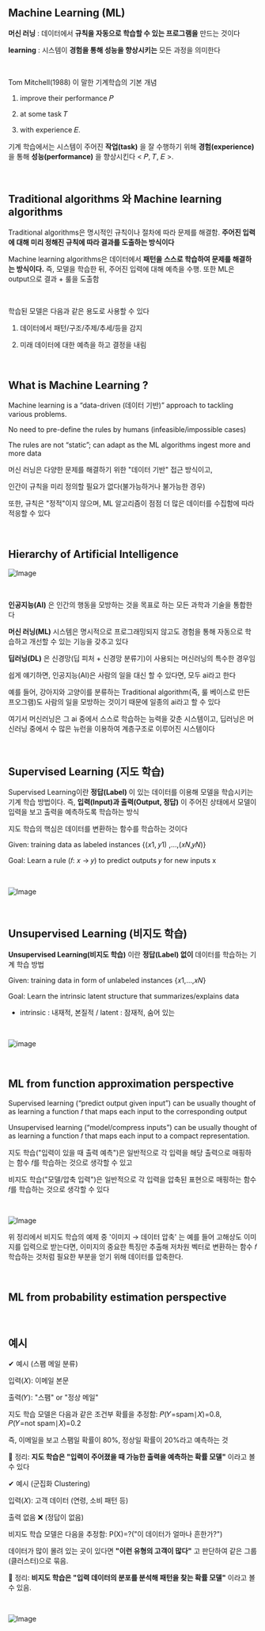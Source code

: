 ## Machine Learning (ML) 

**머신 러닝** : 데이터에서 **규칙을 자동으로 학습할 수 있는 프로그램을** 만드는 것이다

**learning** : 시스템이 **경험을 통해 성능을 향상시키는** 모든 과정을 의미한다 

<br/>

Tom Mitchell(1988) 이 말한 기계학습의 기본 개념 

1. improve their performance 𝑃

2. at some task 𝑇

3. with experience 𝐸.

기계 학습에서는 시스템이 주어진 **작업(task)** 을 잘 수행하기 위해 **경험(experience)** 을 통해 **성능(performance)** 을 향상시킨다 < 𝑃, 𝑇, 𝐸 >.

<br/>

## Traditional algorithms 와 Machine learning algorithms

Traditional algorithms은 명시적인 규칙이나 절차에 따라 문제를 해결함. **주어진 입력에 대해 미리 정해진 규칙에 따라 결과를 도출하는 방식이다**

Machine learning algorithms은 데이터에서 **패턴을 스스로 학습하여 문제를 해결하는 방식이다.** 즉, 모델을 학습한 뒤, 주어진 입력에 대해 예측을 수행. 또한 ML은 output으로 결과 + 룰을 도출함 

<br/>

학습된 모델은 다음과 같은 용도로 사용할 수 있다 

1. 데이터에서 패턴/구조/주제/추세/등을 감지

2. 미래 데이터에 대한 예측을 하고 결정을 내림

<br/>

## What is Machine Learning ?

Machine learning is a “data-driven (데이터 기반)” approach to tackling various problems.

No need to pre-define the rules by humans (infeasible/impossible cases)

The rules are not “static”; can adapt as the ML algorithms ingest more and more data

머신 러닝은 다양한 문제를 해결하기 위한 "데이터 기반" 접근 방식이고,

인간이 규칙을 미리 정의할 필요가 없다(불가능하거나 불가능한 경우)

또한, 규칙은 "정적"이지 않으며, ML 알고리즘이 점점 더 많은 데이터를 수집함에 따라 적응할 수 있다 

<br/>

## Hierarchy of Artificial Intelligence

![Image](https://github.com/user-attachments/assets/1c00b703-9c6d-4e6d-b328-222232a1be45)

<br/>

**인공지능(AI)** 은 인간의 행동을 모방하는 것을 목표로 하는 모든 과학과 기술을 통합한다

**머신 러닝(ML)** 시스템은 명시적으로 프로그래밍되지 않고도 경험을 통해 자동으로 학습하고 개선할 수 있는 기능을 갖추고 있다

**딥러닝(DL)** 은 신경망(딥 피처 + 신경망 분류기)이 사용되는 머신러닝의 특수한 경우임

쉽게 얘기하면, 인공지능(AI)은 사람의 일을 대신 할 수 있다면, 모두 ai라고 한다

예를 들어, 강아지와 고양이를 분류하는 Traditional algorithm(즉, 룰 베이스로 만든 프오그램)도 사람의 일을 모방하는 것이기 때문에 일종의 ai라고 할 수 있다

여기서 머신러닝은 그 ai 중에서 스스로 학습하는 능력을 갖춘 시스템이고, 딥러닝은 머신러닝 중에서 수 많은 뉴런을 이용하여 계층구조로 이루어진 시스템이다 

<br/>

## Supervised Learning (지도 학습)

Supervised Learning이란 **정답(Label)** 이 있는 데이터를 이용해 모델을 학습시키는 기계 학습 방법이다. 즉, **입력(Input)과 출력(Output, 정답)** 이 주어진 상태에서 모델이 입력을 보고 출력을 예측하도록 학습하는 방식

지도 학습의 핵심은 데이터를 변환하는 함수를 학습하는 것이다 

Given: training data as labeled instances {(𝑥1, 𝑦1) ,…,(𝑥𝑁,𝑦𝑁)}

Goal: Learn a rule (𝑓: 𝑥 → 𝑦) to predict outputs 𝑦 for new inputs x

<br/>

![Image](https://github.com/user-attachments/assets/25ba7dea-11f5-4e64-b717-dde43bde498d)

<br/>

## Unsupervised Learning (비지도 학습)

**Unsupervised Learning(비지도 학습)** 이란 **정답(Label) 없이** 데이터를 학습하는 기계 학습 방법

Given: training data in form of unlabeled instances {𝑥1,…,𝑥𝑁}

Goal: Learn the intrinsic latent structure that summarizes/explains data

* intrinsic : 내재적, 본질적 / latent : 잠재적, 숨어 있는 

<br/>

![image](https://github.com/user-attachments/assets/04c9fee2-c9b5-4fe4-bd23-3fe2f60f6f9a)

<br/>

## ML from function approximation perspective 

Supervised learning (“predict output given input”) can be usually thought of as learning a function 𝑓 that maps each input to the corresponding output

Unsupervised learning (“model/compress inputs”) can be usually thought of as learning a function 𝑓 that maps each input to a compact representation.

지도 학습("입력이 있을 때 출력 예측")은 일반적으로 각 입력을 해당 출력으로 매핑하는 함수 𝑓를 학습하는 것으로 생각할 수 있고

비지도 학습("모델/압축 입력")은 일반적으로 각 입력을 압축된 표현으로 매핑하는 함수 𝑓를 학습하는 것으로 생각할 수 있다

<br/>

![Image](https://github.com/user-attachments/assets/777262a9-378d-49f0-91d2-62fcf5df9710)

위 정리에서 비지도 학습의 예제 중 '이미지 → 데이터 압축' 는 예를 들어 고해상도 이미지를 입력으로 받는다면, 이미지의 중요한 특징만 추출해 저차원 벡터로 변환하는 함수 𝑓 학습하는 것처럼 필요한 부분을 얻기 위해 데이터를 압축한다. 

<br/>

## ML from probability estimation perspective 


<br>

## 예시 

✔ 예시 (스팸 메일 분류)

입력(𝑋): 이메일 본문

출력(𝑌): "스팸" or "정상 메일"

지도 학습 모델은 다음과 같은 조건부 확률을 추정함: 𝑃(𝑌=spam∣𝑋)=0.8, 𝑃(𝑌=not spam∣𝑋)=0.2

즉, 이메일을 보고 스팸일 확률이 80%, 정상일 확률이 20%라고 예측하는 것

📌 정리: **지도 학습은 "입력이 주어졌을 때 가능한 출력을 예측하는 확률 모델"** 이라고 볼 수 있다



✔ 예시 (군집화 Clustering)

입력(𝑋): 고객 데이터 (연령, 소비 패턴 등)

출력 없음 ❌ (정답이 없음)

비지도 학습 모델은 다음을 추정함: P(X)=?("이 데이터가 얼마나 흔한가?")

데이터가 많이 몰려 있는 곳이 있다면 **"이런 유형의 고객이 많다"** 고 판단하여 같은 그룹(클러스터)으로 묶음.

📌 정리: **비지도 학습은 "입력 데이터의 분포를 분석해 패턴을 찾는 확률 모델"** 이라고 볼 수 있음.

<br/>

![Image](https://github.com/user-attachments/assets/5e8945a1-c4fe-469d-ada3-48c55e854321)












































